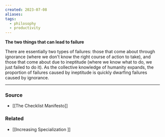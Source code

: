 ```yaml
---
created: 2023-07-08
aliases: 
tags:
  - philosophy
  - productivity
---
```

**The two things that can lead to failure**

There are essentially two types of failures: those that come about through ignorance (where we don't know the right course of action to take), and those that come about due to ineptitude (where we know what to do, we just failed to do it). As the collective knowledge of humanity expands, the proportion of failures caused by ineptitude is quickly dwarfing failures caused by ignorance. 

****
### Source
- [[The Checklist Manifesto]]

### Related
- [[Increasing Specialization ]]